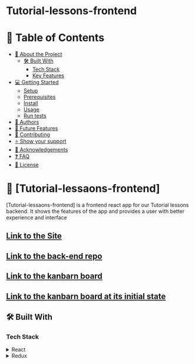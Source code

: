 # Tutorial-lessons-frontend

<a name="readme-top"></a>

# 📗 Table of Contents
- [:book: About the Project](#about-project)
  - [:hammer_and_wrench: Built With](#built-with)
    - [Tech Stack](#tech-stack)
    - [Key Features](#key-features)
- [:computer: Getting Started](#getting-started)
  - [Setup](#setup)
  - [Prerequisites](#prerequisites)
  - [Install](#install)
  - [Usage](#usage)
  - [Run tests](#run-tests)
- [:busts_in_silhouette: Authors](#authors)
- [:telescope: Future Features](#future-features)
- [:handshake: Contributing](#contributing)
- [:star:️ Show your support](#support)
- [:pray: Acknowledgements](#acknowledgements)
- [:question: FAQ](#faq)
- [:memo: License](#license)

# 📖 [Tutorial-lessaons-frontend] <a name="about-project"></a>

[Tutorial-lessaons-frontend] is a frontend react app for our Tutorial lessons backend. It shows the features of the app and provides a user with better experience and interface

## [Link to the Site]()

## [Link to the back-end repo](https://github.com/RicardoEgas/tutorial-lessons-backend.git)

## [Link to the kanbarn board](https://github.com/RicardoEgas/tutorial-lessons-backend/projects/1)

## [Link to the kanbarn board at its initial state](./public/Kanban.PNG)

## 🛠 Built With <a name="built-with"></a>

### Tech Stack <a name="tech-stack"></a>

<details>
  <summary>React</summary>
  <ul>
    <li><a>https://react.org/</a></li>
  </ul>
</details>

<details>
  <summary>Redux</summary>
  <ul>
    <li><a>https://redux.js.org/</a></li>
  </ul>
</details>
